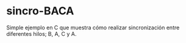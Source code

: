 # sincro-BACA
Simple ejemplo en C que muestra cómo realizar sincronización entre diferentes hilos; B, A, C y A.
